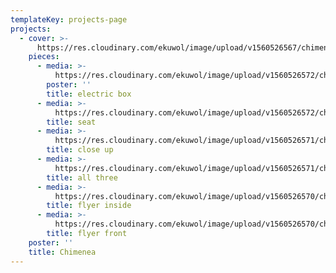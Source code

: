 ```yaml
---
templateKey: projects-page
projects:
  - cover: >-
      https://res.cloudinary.com/ekuwol/image/upload/v1560526567/chimenea/crop2_dhzk1i.jpg
    pieces:
      - media: >-
          https://res.cloudinary.com/ekuwol/image/upload/v1560526572/chimenea/P1030041_xu9wdr.jpg
        poster: ''
        title: electric box
      - media: >-
          https://res.cloudinary.com/ekuwol/image/upload/v1560526572/chimenea/seat1_joiym5.jpg
        title: seat
      - media: >-
          https://res.cloudinary.com/ekuwol/image/upload/v1560526571/chimenea/P1030043_kibfti.jpg
        title: close up
      - media: >-
          https://res.cloudinary.com/ekuwol/image/upload/v1560526571/chimenea/P1030038_ruysiu.jpg
        title: all three
      - media: >-
          https://res.cloudinary.com/ekuwol/image/upload/v1560526570/chimenea/vistaprint_flyer_back_sobz6n.jpg
        title: flyer inside
      - media: >-
          https://res.cloudinary.com/ekuwol/image/upload/v1560526570/chimenea/vistaprint_flyer_front_yov6ti.jpg
        title: flyer front
    poster: ''
    title: Chimenea
---
```


